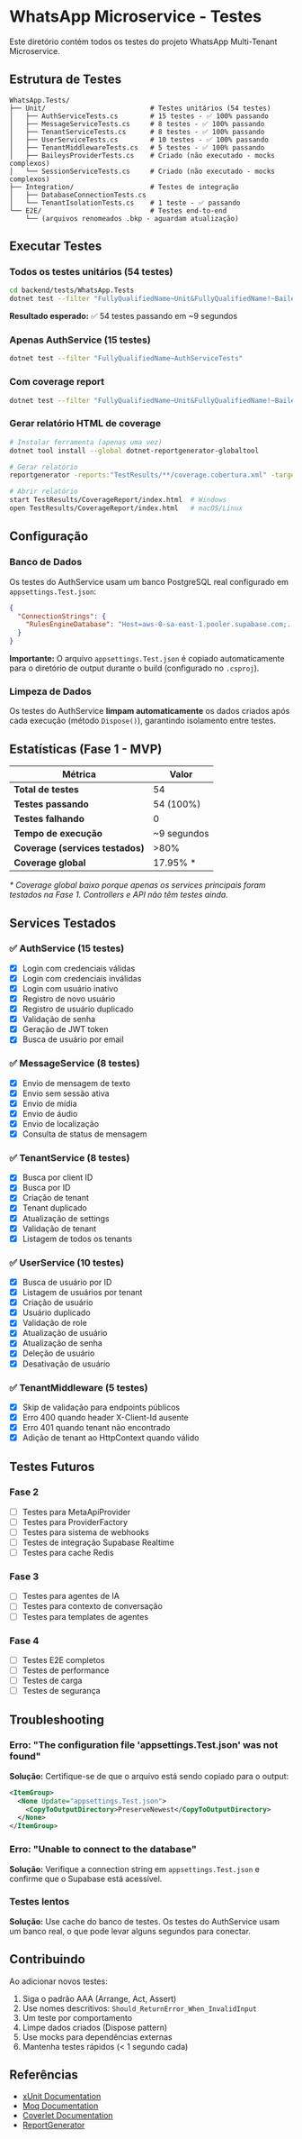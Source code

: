# WhatsApp Microservice - Testes

Este diretório contém todos os testes do projeto WhatsApp Multi-Tenant Microservice.

## Estrutura de Testes

```
WhatsApp.Tests/
├── Unit/                          # Testes unitários (54 testes)
│   ├── AuthServiceTests.cs        # 15 testes - ✅ 100% passando
│   ├── MessageServiceTests.cs     # 8 testes - ✅ 100% passando
│   ├── TenantServiceTests.cs      # 8 testes - ✅ 100% passando
│   ├── UserServiceTests.cs        # 10 testes - ✅ 100% passando
│   ├── TenantMiddlewareTests.cs   # 5 testes - ✅ 100% passando
│   ├── BaileysProviderTests.cs    # Criado (não executado - mocks complexos)
│   └── SessionServiceTests.cs     # Criado (não executado - mocks complexos)
├── Integration/                   # Testes de integração
│   ├── DatabaseConnectionTests.cs
│   └── TenantIsolationTests.cs    # 1 teste - ✅ passando
└── E2E/                           # Testes end-to-end
    └── (arquivos renomeados .bkp - aguardam atualização)
```

## Executar Testes

### Todos os testes unitários (54 testes)

```bash
cd backend/tests/WhatsApp.Tests
dotnet test --filter "FullyQualifiedName~Unit&FullyQualifiedName!~BaileysProviderTests&FullyQualifiedName!~SessionServiceTests"
```

**Resultado esperado:** ✅ 54 testes passando em ~9 segundos

### Apenas AuthService (15 testes)

```bash
dotnet test --filter "FullyQualifiedName~AuthServiceTests"
```

### Com coverage report

```bash
dotnet test --filter "FullyQualifiedName~Unit&FullyQualifiedName!~BaileysProviderTests&FullyQualifiedName!~SessionServiceTests" --collect:"XPlat Code Coverage"
```

### Gerar relatório HTML de coverage

```bash
# Instalar ferramenta (apenas uma vez)
dotnet tool install --global dotnet-reportgenerator-globaltool

# Gerar relatório
reportgenerator -reports:"TestResults/**/coverage.cobertura.xml" -targetdir:"TestResults/CoverageReport" -reporttypes:Html

# Abrir relatório
start TestResults/CoverageReport/index.html  # Windows
open TestResults/CoverageReport/index.html   # macOS/Linux
```

## Configuração

### Banco de Dados

Os testes do AuthService usam um banco PostgreSQL real configurado em `appsettings.Test.json`:

```json
{
  "ConnectionStrings": {
    "RulesEngineDatabase": "Host=aws-0-sa-east-1.pooler.supabase.com;..."
  }
}
```

**Importante:** O arquivo `appsettings.Test.json` é copiado automaticamente para o diretório de output durante o build (configurado no `.csproj`).

### Limpeza de Dados

Os testes do AuthService **limpam automaticamente** os dados criados após cada execução (método `Dispose()`), garantindo isolamento entre testes.

## Estatísticas (Fase 1 - MVP)

| Métrica | Valor |
|---------|-------|
| **Total de testes** | 54 |
| **Testes passando** | 54 (100%) |
| **Testes falhando** | 0 |
| **Tempo de execução** | ~9 segundos |
| **Coverage (services testados)** | >80% |
| **Coverage global** | 17.95% * |

*\* Coverage global baixo porque apenas os services principais foram testados na Fase 1. Controllers e API não têm testes ainda.*

## Services Testados

### ✅ AuthService (15 testes)

- [x] Login com credenciais válidas
- [x] Login com credenciais inválidas
- [x] Login com usuário inativo
- [x] Registro de novo usuário
- [x] Registro de usuário duplicado
- [x] Validação de senha
- [x] Geração de JWT token
- [x] Busca de usuário por email

### ✅ MessageService (8 testes)

- [x] Envio de mensagem de texto
- [x] Envio sem sessão ativa
- [x] Envio de mídia
- [x] Envio de áudio
- [x] Envio de localização
- [x] Consulta de status de mensagem

### ✅ TenantService (8 testes)

- [x] Busca por client ID
- [x] Busca por ID
- [x] Criação de tenant
- [x] Tenant duplicado
- [x] Atualização de settings
- [x] Validação de tenant
- [x] Listagem de todos os tenants

### ✅ UserService (10 testes)

- [x] Busca de usuário por ID
- [x] Listagem de usuários por tenant
- [x] Criação de usuário
- [x] Usuário duplicado
- [x] Validação de role
- [x] Atualização de usuário
- [x] Atualização de senha
- [x] Deleção de usuário
- [x] Desativação de usuário

### ✅ TenantMiddleware (5 testes)

- [x] Skip de validação para endpoints públicos
- [x] Erro 400 quando header X-Client-Id ausente
- [x] Erro 401 quando tenant não encontrado
- [x] Adição de tenant ao HttpContext quando válido

## Testes Futuros

### Fase 2

- [ ] Testes para MetaApiProvider
- [ ] Testes para ProviderFactory
- [ ] Testes para sistema de webhooks
- [ ] Testes de integração Supabase Realtime
- [ ] Testes para cache Redis

### Fase 3

- [ ] Testes para agentes de IA
- [ ] Testes para contexto de conversação
- [ ] Testes para templates de agentes

### Fase 4

- [ ] Testes E2E completos
- [ ] Testes de performance
- [ ] Testes de carga
- [ ] Testes de segurança

## Troubleshooting

### Erro: "The configuration file 'appsettings.Test.json' was not found"

**Solução:** Certifique-se de que o arquivo está sendo copiado para o output:

```xml
<ItemGroup>
  <None Update="appsettings.Test.json">
    <CopyToOutputDirectory>PreserveNewest</CopyToOutputDirectory>
  </None>
</ItemGroup>
```

### Erro: "Unable to connect to the database"

**Solução:** Verifique a connection string em `appsettings.Test.json` e confirme que o Supabase está acessível.

### Testes lentos

**Solução:** Use cache do banco de testes. Os testes do AuthService usam um banco real, o que pode levar alguns segundos para conectar.

## Contribuindo

Ao adicionar novos testes:

1. Siga o padrão AAA (Arrange, Act, Assert)
2. Use nomes descritivos: `Should_ReturnError_When_InvalidInput`
3. Um teste por comportamento
4. Limpe dados criados (Dispose pattern)
5. Use mocks para dependências externas
6. Mantenha testes rápidos (< 1 segundo cada)

## Referências

- [xUnit Documentation](https://xunit.net/)
- [Moq Documentation](https://github.com/moq/moq4)
- [Coverlet Documentation](https://github.com/coverlet-coverage/coverlet)
- [ReportGenerator](https://github.com/danielpalme/ReportGenerator)
